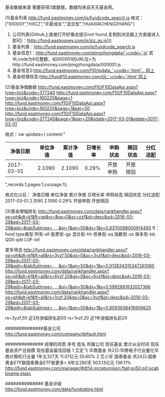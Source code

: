 基金数据来源
需要获得3类数据，数据均来自天天基金网。

(1)基金列表
http://fund.eastmoney.com/js/fundcode_search.js
格式：["000001","HXCZ","华夏成长","混合型","HUAXIACHENGZHANG"]


1. 公司列表(Github上直接打开好像会提示not found,复制到浏览器上方直接进入即可)：[http://fund.eastmoney.com/js/jjjz_gs.js]()
2. 基金列表：http://fund.eastmoney.com/js/fundcode_search.js
3. 基金信息1：http://fund.eastmoney.com/pingzhongdata/'+code+'.js‘
    其中,code为6位整数，如000001的URL位=为http://fund.eastmoney.com/pingzhongdata/000001.js
4. 基金信息2:http://fund.eastmoney.com/f10/tsdata_'+code+'.html'，同上
5. 基金经理信息:http://fundf10.eastmoney.com/jjjl_'+code+'.html',同上





(2)基金净值数据
http://fund.eastmoney.com/f10/F10DataApi.aspx?type=lsjz&code=377240
http://fund.eastmoney.com/f10/F10DataApi.aspx?type=lsjz&code=160220&page=1
http://fund.eastmoney.com/f10/F10DataApi.aspx?type=lsjz&code=160220&page=1&per=50
http://fund.eastmoney.com/f10/F10DataApi.aspx?type=lsjz&code=377240&page=1&per=20&sdate=2017-03-01&edate=2017-03-01




格式：var apidata={ content:"<table class='w782 comm lsjz'><thead><tr><th class='first'>净值日期</th><th>单位净值</th><th>累计净值</th><th>日增长率</th><th>申购状态</th><th>赎回状态</th><th class='tor last'>分红送配</th></tr></thead><tbody><tr><td>2017-03-01</td><td class='tor bold'>2.1090</td><td class='tor bold'>2.1090</td><td class='tor bold red'>0.29%</td><td>开放申购</td><td>开放赎回</td><td class='red unbold'></td></tr></tbody></table>",records:1,pages:1,curpage:1};

格式化以后：
净值日期	单位净值	累计净值	日增长率	申购状态	赎回状态	分红送配
2017-03-01	2.1090	2.1090			0.29%		开放申购	开放赎回





(3)基金增幅排名
http://fund.eastmoney.com/data/rankhandler.aspx?op=ph&dt=kf&ft=gp&rs=&gs=0&sc=zzf&st=desc&sd=2016-03-29&ed=2017-03-29&qdii=&tabSubtype=,,,,,&pi=1&pn=50&dx=1&v=0.6370068000914493
ft： fund type类型 所有-all 股票型-gp 混合型-hh 债券型-zq 指数型-zs 保本型-bb QDII-qdii LOF-lof


更多筛选
http://fund.eastmoney.com/data/rankhandler.aspx?op=ph&dt=kf&ft=all&rs=3yzf,50&gs=0&sc=3yzf&st=desc&sd=2016-03-29&ed=2017-03-29&qdii=&tabSubtype=,,,,,&pi=1&pn=50&dx=1&v=0.013834315347261095
http://fund.eastmoney.com/data/rankhandler.aspx?op=ph&dt=kf&ft=all&rs=6yzf,20&gs=0&sc=6yzf&st=desc&sd=2016-03-29&ed=2017-03-29&qdii=&tabSubtype=,,,,,&pi=1&pn=50&dx=1&v=0.5992681832027366
http://fund.eastmoney.com/data/rankhandler.aspx?op=ph&dt=kf&ft=all&rs=1nzf,20&gs=0&sc=1nzf&st=desc&sd=2016-03-29&ed=2017-03-29&qdii=&tabSubtype=,,,,,&pi=1&pn=50&dx=1&v=0.6093838416906625

rs=3yzf,50 近3月涨幅排名前50
rs=1nzf,20 近1年涨幅排名前20

##############基金公司
http://fund.eastmoney.com/company/default.html


############## 经理的资质
序号	姓名	所属公司	现任基金	累计从业时间	现任基金资产总规模	现任基金最佳回报
1	艾定飞	华商基金	共2只:华商电子行业量化华商计算机行业量	1年又327天	11.07亿元	55.60%
2	艾小军	国泰基金	共24只:国泰黄金ETF联国泰黄金ETF联更多>	6年又280天	503.13亿元	136.11%
http://fund.eastmoney.com/manager/#dt14;mcreturnjson;ftall;pn50;pi1;scabbname;stasc

############## 基金评级
http://fund.eastmoney.com/data/fundrating.html
